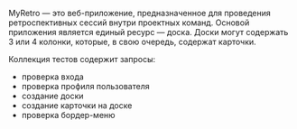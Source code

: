 MyRetro — это веб-приложение, предназначенное для проведения ретроспективных сессий внутри проектных команд. 
Основой приложения является единый ресурс — доска. Доски могут содержать 3 или 4 колонки, которые, в свою очередь, содержат карточки.

Коллекция тестов содержит запросы: 
 - проверка входа
 - проверка профиля пользователя
 - создание доски
 - создание карточки на доске
 - проверка бордер-меню